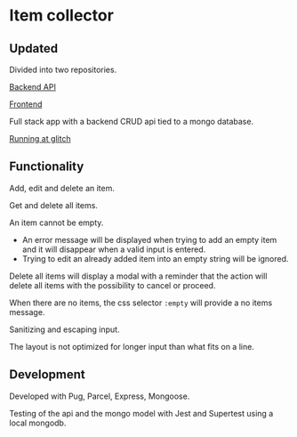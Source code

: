 # Item collector 

## Updated

Divided into two repositories.

[Backend API](https://github.com/sannekarlsson/item-collector-api)

[Frontend](https://github.com/sannekarlsson/item-collector-frontend)


Full stack app with a backend CRUD api tied to a mongo database.

[Running at glitch](https://item-collector-frontend.glitch.me/)


## Functionality

Add, edit and delete an item.

Get and delete all items. 

An item cannot be empty.
- An error message will be displayed when trying to add an empty item and it will disappear when a valid input is entered.
- Trying to edit an already added item into an empty string will be ignored.

Delete all items will display a modal with a reminder that the action will delete all items with the possibility to cancel or proceed.

When there are no items, the css selector <code>:empty</code> will provide a no items message.

Sanitizing and escaping input.

The layout is not optimized for longer input than what fits on a line.


## Development

Developed with Pug, Parcel, Express, Mongoose.

Testing of the api and the mongo model with Jest and Supertest using a local mongodb.
